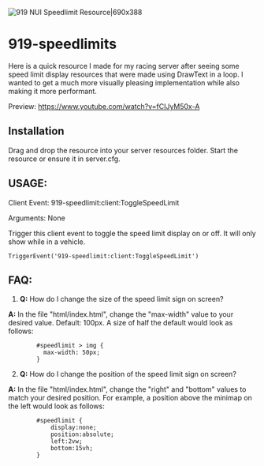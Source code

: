 ![919 NUI Speedlimit Resource|690x388](https://i.imgur.com/eyUi3ED.png)

# 919-speedlimits
Here is a quick resource I made for my racing server after seeing some speed limit display resources that were made using DrawText in a loop. I wanted to get a much more visually pleasing implementation while also making it more performant.</div>

Preview: https://www.youtube.com/watch?v=fCIJyM50x-A

## Installation
Drag and drop the resource into your server resources folder. Start the resource or ensure it in server.cfg.

## USAGE:
Client Event: 919-speedlimit:client:ToggleSpeedLimit

Arguments: None

Trigger this client event to toggle the speed limit display on or off. It will only show while in a vehicle.
```
TriggerEvent('919-speedlimit:client:ToggleSpeedLimit')
```

## FAQ:
1. **Q:** How do I change the size of the speed limit sign on screen?

**A:** In the file "html/index.html", change the "max-width" value to your desired value. Default: 100px. A size of half the default would look as follows:
```
        #speedlimit > img {
          max-width: 50px;
        }
```
2. **Q:** How do I change the position of the speed limit sign on screen?

**A:** In the file "html/index.html", change the "right" and "bottom" values to match your desired position. For example, a position above the minimap on the left would look as follows:
```
        #speedlimit {
            display:none;
            position:absolute;
            left:2vw;
            bottom:15vh;
        }
```
